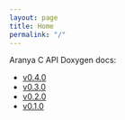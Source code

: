```yaml
---
layout: page
title: Home
permalink: "/"
---
```


Aranya C API Doxygen docs:
<!-- TODO: generate directory tree automatically -->
<ul>
    <li><a href="{{ site.url }}/aranya/capi/v0.4.0">v0.4.0</a></li>
    <li><a href="{{ site.url }}/aranya/capi/v0.3.0">v0.3.0</a></li>
    <li><a href="{{ site.url }}/aranya/capi/v0.2.0">v0.2.0</a></li>
    <li><a href="{{ site.url }}/aranya/capi/v0.1.0">v0.1.0</a></li>
</ul>
